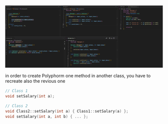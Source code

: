 ![](.\polymorph.png)

in order to create Polyphorm one method in another class, you have to recreate also the revious one

```c++
// Class 1
void setSalary(int a);
```

```c++
// Class 2
void Class2::setSalary(int a) { Class1::setSalary(a) };
void setSalary(int a, int b) { ... };
```